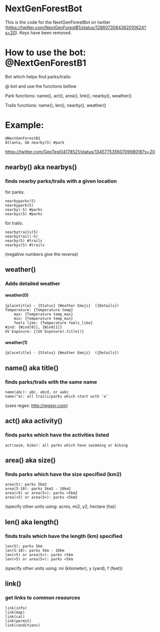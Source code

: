 # NextGenForestBot

This is the code for the NextGenForestBot on twitter (https://twitter.com/NextGenForestB1/status/1286073084362010624?s=20).
Keys have been removed.

# How to use the bot: @NextGenForestB1

Bot which helps find parks/trails:

@ bot and use the functions bellow

Park functions: name(), act(), area(), link(), nearby(), weather()

Trails functions: name(), len(), nearby(), weather()

# Example:
	@NextGenForestB1
	Atlanta, GA nearby(5) #park
https://twitter.com/GeoTest04178521/status/1345775356070998016?s=20

## nearby() aka nearbys()
### finds nearby parks/trails with a given location

for parks:
	
	nearbyparks(5)
	nearbypark(5)
	nearby(-5) #parks
	nearbys(5) #parks

for trails:

	nearbytrails(5)
	nearbytrail(-5)
	nearby(5) #trails
	nearbys(5) #trails

(negative numbers give the reverse)

## weather()
### Adds detailed weather

#### weather(0)
	{placetitle} - {Status} {Weather Emoji}  ({Details})
	Temperature: {Temperature temp}
	    max: {Temperature temp_max}
	    min: {Temperature temp_min}
	    feels like: {Temperature feels_like}
	Wind: {Wind[0]}, {Wind[1]}
	UV Exposure: {(UV Exposure).title()}


#### weather(1)
	{placetitle} - {Status} {Weather Emoji}  ({Details})

## name() aka title()
### finds parks/trails with the same name

	name(abc): abc, abcd, or aabc
	name(^a): all trails/parks which start with ‘a’ 
(uses regex: http://regexr.com)

## act() aka activity()
### finds parks which have the activities listed

	act(swim, bike): all parks which have swimming or biking

## area() aka size()
### finds parks which have the size specified (km2)

	area(5): parks 5km2
	area(5-10): parks 5km2 - 10km2
	area(>5) or area(5<): parks >5km2
	area(<5) or area(5>): parks <5km2
(specify other units using: acres, mi2, y2, hectare (ha))

## len() aka length()
### finds trails which have the length (km) specified

	len(5): parks 5km
	len(5-10): parks 5km - 10km
	len(>5) or area(5<): parks >5km
	len(<5) or area(5>): parks <5km
(specify other units using: mi (kilometer), y (yard), f (feet))

## link()
### get links to common resources

	link(info)
	link(map)
	link(cal)
	link(permit)
	link(conditions)
